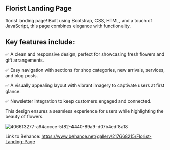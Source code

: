 ## Florist Landing Page
florist landing page! Built using Bootstrap, CSS, HTML, and a touch of JavaScript, this page combines elegance with functionality.

## Key features include:

✅ A clean and responsive design, perfect for showcasing fresh flowers and gift arrangements. 

✅ Easy navigation with sections for shop categories, new arrivals, services, and blog posts.

✅ A visually appealing layout with vibrant imagery to captivate users at first glance.

✅ Newsletter integration to keep customers engaged and connected.

This design ensures a seamless experience for users while highlighting the beauty of flowers.

![406613277-a94accce-5f82-4440-89a9-d07b4edf8a18](https://github.com/user-attachments/assets/79e72359-9aa7-4dab-9cb6-949e508efaaf)

Link to Behance: https://www.behance.net/gallery/217668215/Florist-Landing-Page
